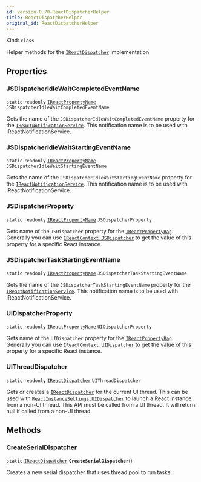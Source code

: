 ```yaml
---
id: version-0.70-ReactDispatcherHelper
title: ReactDispatcherHelper
original_id: ReactDispatcherHelper
---
```


Kind: `class`



Helper methods for the [`IReactDispatcher`](IReactDispatcher) implementation.

## Properties
### JSDispatcherIdleWaitCompletedEventName
`static`   `readonly`  [`IReactPropertyName`](IReactPropertyName) `JSDispatcherIdleWaitCompletedEventName`

Gets the name of the `JSDispatcherIdleWaitCompletedEventName` property for the [`IReactNotificationService`](IReactNotificationService).
This notification name is to be used with IReactNotificationService.

### JSDispatcherIdleWaitStartingEventName
`static`   `readonly`  [`IReactPropertyName`](IReactPropertyName) `JSDispatcherIdleWaitStartingEventName`

Gets the name of the `JSDispatcherIdleWaitStartingEventName` property for the [`IReactNotificationService`](IReactNotificationService).
This notification name is to be used with IReactNotificationService.

### JSDispatcherProperty
`static`   `readonly`  [`IReactPropertyName`](IReactPropertyName) `JSDispatcherProperty`

Gets name of the `JSDispatcher` property for the [`IReactPropertyBag`](IReactPropertyBag).
Generally you can use [`IReactContext.JSDispatcher`](IReactContext#jsdispatcher) to get the value of this property for a specific React instance.

### JSDispatcherTaskStartingEventName
`static`   `readonly`  [`IReactPropertyName`](IReactPropertyName) `JSDispatcherTaskStartingEventName`

Gets the name of the `JSDispatcherTaskStartingEventName` property for the [`IReactNotificationService`](IReactNotificationService).
This notification name is to be used with IReactNotificationService.

### UIDispatcherProperty
`static`   `readonly`  [`IReactPropertyName`](IReactPropertyName) `UIDispatcherProperty`

Gets name of the `UIDispatcher` property for the [`IReactPropertyBag`](IReactPropertyBag).
Generally you can use [`IReactContext.UIDispatcher`](IReactContext#uidispatcher) to get the value of this property for a specific React instance.

### UIThreadDispatcher
`static`   `readonly`  [`IReactDispatcher`](IReactDispatcher) `UIThreadDispatcher`

Gets or creates a [`IReactDispatcher`](IReactDispatcher) for the current UI thread.
This can be used with [`ReactInstanceSettings.UIDispatcher`](ReactInstanceSettings#uidispatcher) to launch a React instance from a non-UI thread. This API must be called from a UI thread. It will return null if called from a non-UI thread.



## Methods
### CreateSerialDispatcher
`static` [`IReactDispatcher`](IReactDispatcher) **`CreateSerialDispatcher`**()

Creates a new serial dispatcher that uses thread pool to run tasks.




